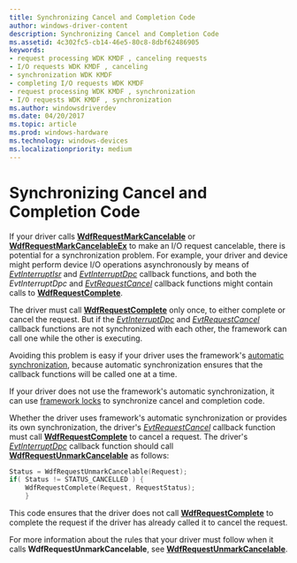 ```yaml
---
title: Synchronizing Cancel and Completion Code
author: windows-driver-content
description: Synchronizing Cancel and Completion Code
ms.assetid: 4c302fc5-cb14-46e5-80c8-8dbf62486905
keywords:
- request processing WDK KMDF , canceling requests
- I/O requests WDK KMDF , canceling
- synchronization WDK KMDF
- completing I/O requests WDK KMDF
- request processing WDK KMDF , synchronization
- I/O requests WDK KMDF , synchronization
ms.author: windowsdriverdev
ms.date: 04/20/2017
ms.topic: article
ms.prod: windows-hardware
ms.technology: windows-devices
ms.localizationpriority: medium
---
```


# Synchronizing Cancel and Completion Code





If your driver calls [**WdfRequestMarkCancelable**](https://msdn.microsoft.com/library/windows/hardware/ff549983) or [**WdfRequestMarkCancelableEx**](https://msdn.microsoft.com/library/windows/hardware/ff549984) to make an I/O request cancelable, there is potential for a synchronization problem. For example, your driver and device might perform device I/O operations asynchronously by means of [*EvtInterruptIsr*](https://msdn.microsoft.com/library/windows/hardware/ff541735) and [*EvtInterruptDpc*](https://msdn.microsoft.com/library/windows/hardware/ff541721) callback functions, and both the *EvtInterruptDpc* and [*EvtRequestCancel*](https://msdn.microsoft.com/library/windows/hardware/ff541817) callback functions might contain calls to [**WdfRequestComplete**](https://msdn.microsoft.com/library/windows/hardware/ff549945).

The driver must call [**WdfRequestComplete**](https://msdn.microsoft.com/library/windows/hardware/ff549945) only once, to either complete or cancel the request. But if the [*EvtInterruptDpc*](https://msdn.microsoft.com/library/windows/hardware/ff541721) and [*EvtRequestCancel*](https://msdn.microsoft.com/library/windows/hardware/ff541817) callback functions are not synchronized with each other, the framework can call one while the other is executing.

Avoiding this problem is easy if your driver uses the framework's [automatic synchronization](using-automatic-synchronization.md), because automatic synchronization ensures that the callback functions will be called one at a time.

If your driver does not use the framework's automatic synchronization, it can use [framework locks](using-framework-locks.md) to synchronize cancel and completion code.

Whether the driver uses framework's automatic synchronization or provides its own synchronization, the driver's [*EvtRequestCancel*](https://msdn.microsoft.com/library/windows/hardware/ff541817) callback function must call [**WdfRequestComplete**](https://msdn.microsoft.com/library/windows/hardware/ff549945) to cancel a request. The driver's [*EvtInterruptDpc*](https://msdn.microsoft.com/library/windows/hardware/ff541721) callback function should call [**WdfRequestUnmarkCancelable**](https://msdn.microsoft.com/library/windows/hardware/ff550035) as follows:

```cpp
Status = WdfRequestUnmarkCancelable(Request);
if( Status != STATUS_CANCELLED ) {
    WdfRequestComplete(Request, RequestStatus);
    }
```

This code ensures that the driver does not call [**WdfRequestComplete**](https://msdn.microsoft.com/library/windows/hardware/ff549945) to complete the request if the driver has already called it to cancel the request.

For more information about the rules that your driver must follow when it calls **WdfRequestUnmarkCancelable**, see [**WdfRequestUnmarkCancelable**](https://msdn.microsoft.com/library/windows/hardware/ff550035).

 

 





